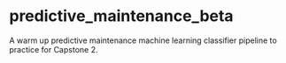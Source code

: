 # predictive_maintenance_beta
 A warm up predictive maintenance machine learning classifier pipeline to practice for Capstone 2.
